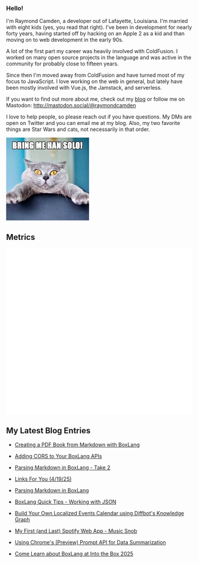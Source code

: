 ### Hello!

I'm Raymond Camden, a developer out of Lafayette, Louisiana. I'm married with eight kids (yes, you read that right). I've been in development for nearly forty years, having started off by hacking on an Apple 2 as a kid and than moving on to web development in the early 90s.

A lot of the first part my career was heavily involved with ColdFusion. I worked on many open source projects in the language and was active in the community for probably close to fifteen years. 

Since then I'm moved away from ColdFusion and have turned most of my focus to JavaScript. I love working on the web in general, but lately have been mostly involved with Vue.js, the Jamstack, and serverless. 

If you want to find out more about me, check out my [blog](https://www.raymondcamden.com) or follow me on Mastodon: <http://mastodon.social/@raymondcamden>

I love to help people, so please reach out if you have questions. My DMs are open on Twitter and you can email me at my blog. Also, my two favorite things are Star Wars and cats, not necessarily in that order.

![Star Wars cat](https://raw.githubusercontent.com/cfjedimaster/cfjedimaster/master/cat.jpg)

## Metrics

<picture>
  <img src="/github-metrics.svg" alt="Metrics">
</picture>

<!-- RSS -->
## My Latest Blog Entries

* [Creating a PDF Book from Markdown with BoxLang](https://www.raymondcamden.com/2025/04/24/creating-a-pdf-book-from-markdown-with-boxlang)

* [Adding CORS to Your BoxLang APIs](https://www.raymondcamden.com/2025/04/23/adding-cors-to-your-boxlang-apis)

* [Parsing Markdown in BoxLang - Take 2](https://www.raymondcamden.com/2025/04/21/parsing-markdown-in-boxlang-take-2)

* [Links For You (4/19/25)](https://www.raymondcamden.com/2025/04/19/links-for-you-41925)

* [Parsing Markdown in BoxLang](https://www.raymondcamden.com/2025/04/18/parsing-markdown-in-boxlang)

* [BoxLang Quick Tips - Working with JSON](https://www.raymondcamden.com/2025/04/15/boxlang-quick-tips-working-with-json)

* [Build Your Own Localized Events Calendar using Diffbot's Knowledge Graph](https://www.raymondcamden.com/2025/04/14/build-your-own-localized-events-calendar-using-diffbots-knowledge-graph)

* [My First (and Last) Spotify Web App - Music Snob](https://www.raymondcamden.com/2025/04/11/my-first-and-last-spotify-web-app-music-snob)

* [Using Chrome's (Preview) Prompt API for Data Summarization](https://www.raymondcamden.com/2025/04/10/using-chromes-preview-prompt-api-for-data-summarization)

* [Come Learn about BoxLang at Into the Box 2025](https://www.raymondcamden.com/2025/04/09/come-learn-about-boxlang-at-into-the-box-2025)

<!-- ENDRSS -->

